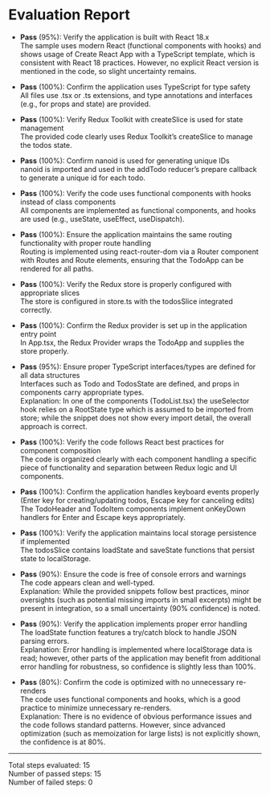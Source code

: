 # Evaluation Report

- **Pass** (95%): Verify the application is built with React 18.x  
  The sample uses modern React (functional components with hooks) and shows usage of Create React App with a TypeScript template, which is consistent with React 18 practices. However, no explicit React version is mentioned in the code, so slight uncertainty remains.

- **Pass** (100%): Confirm the application uses TypeScript for type safety  
  All files use .tsx or .ts extensions, and type annotations and interfaces (e.g., for props and state) are provided.

- **Pass** (100%): Verify Redux Toolkit with createSlice is used for state management  
  The provided code clearly uses Redux Toolkit’s createSlice to manage the todos state.

- **Pass** (100%): Confirm nanoid is used for generating unique IDs  
  nanoid is imported and used in the addTodo reducer’s prepare callback to generate a unique id for each todo.

- **Pass** (100%): Verify the code uses functional components with hooks instead of class components  
  All components are implemented as functional components, and hooks are used (e.g., useState, useEffect, useDispatch).

- **Pass** (100%): Ensure the application maintains the same routing functionality with proper route handling  
  Routing is implemented using react-router-dom via a Router component with Routes and Route elements, ensuring that the TodoApp can be rendered for all paths.

- **Pass** (100%): Verify the Redux store is properly configured with appropriate slices  
  The store is configured in store.ts with the todosSlice integrated correctly.

- **Pass** (100%): Confirm the Redux provider is set up in the application entry point  
  In App.tsx, the Redux Provider wraps the TodoApp and supplies the store properly.

- **Pass** (95%): Ensure proper TypeScript interfaces/types are defined for all data structures  
  Interfaces such as Todo and TodosState are defined, and props in components carry appropriate types.  
  Explanation: In one of the components (TodoList.tsx) the useSelector hook relies on a RootState type which is assumed to be imported from store; while the snippet does not show every import detail, the overall approach is correct.

- **Pass** (100%): Verify the code follows React best practices for component composition  
  The code is organized clearly with each component handling a specific piece of functionality and separation between Redux logic and UI components.

- **Pass** (100%): Confirm the application handles keyboard events properly (Enter key for creating/updating todos, Escape key for canceling edits)  
  The TodoHeader and TodoItem components implement onKeyDown handlers for Enter and Escape keys appropriately.

- **Pass** (100%): Verify the application maintains local storage persistence if implemented  
  The todosSlice contains loadState and saveState functions that persist state to localStorage.

- **Pass** (90%): Ensure the code is free of console errors and warnings  
  The code appears clean and well-typed.  
  Explanation: While the provided snippets follow best practices, minor oversights (such as potential missing imports in small excerpts) might be present in integration, so a small uncertainty (90% confidence) is noted.

- **Pass** (90%): Verify the application implements proper error handling  
  The loadState function features a try/catch block to handle JSON parsing errors.  
  Explanation: Error handling is implemented where localStorage data is read; however, other parts of the application may benefit from additional error handling for robustness, so confidence is slightly less than 100%.

- **Pass** (80%): Confirm the code is optimized with no unnecessary re-renders  
  The code uses functional components and hooks, which is a good practice to minimize unnecessary re-renders.  
  Explanation: There is no evidence of obvious performance issues and the code follows standard patterns. However, since advanced optimization (such as memoization for large lists) is not explicitly shown, the confidence is at 80%.

---

Total steps evaluated: 15  
Number of passed steps: 15  
Number of failed steps: 0